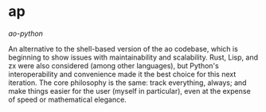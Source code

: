 # ap

*ao-python*

An alternative to the shell-based version of the ao codebase, which is
beginning to show issues with maintainability and scalability. Rust, Lisp, and
zx were also considered (among other languages), but Python's interoperability
and convenience made it the best choice for this next iteration. The core
philosophy is the same: track everything, always; and make things easier for
the user (myself in particular), even at the expense of speed or mathematical
elegance.
